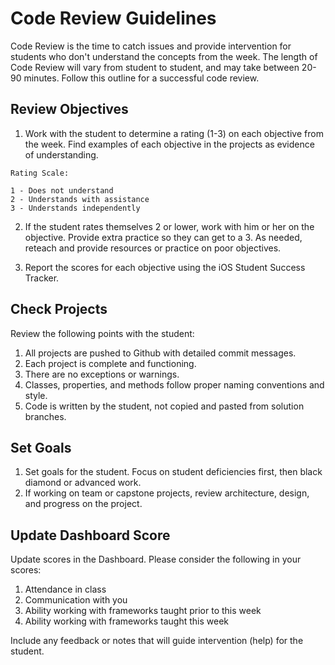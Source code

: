 # Code Review Guidelines

Code Review is the time to catch issues and provide intervention for students who don't understand the concepts from the week. The length of Code Review will vary from student to student, and may take between 20-90 minutes. Follow this outline for a successful code review.

## Review Objectives

1. Work with the student to determine a rating (1-3) on each objective from the week. Find examples of each objective in the projects as evidence of understanding.

  ```
  Rating Scale:
  
  1 - Does not understand
  2 - Understands with assistance
  3 - Understands independently
  ```

2. If the student rates themselves 2 or lower, work with him or her on the objective. Provide extra practice so they can get to a 3. As needed, reteach and provide resources or practice on poor objectives.

3. Report the scores for each objective using the iOS Student Success Tracker.

## Check Projects

Review the following points with the student:

1. All projects are pushed to Github with detailed commit messages.
2. Each project is complete and functioning.
3. There are no exceptions or warnings.
4. Classes, properties, and methods follow proper naming conventions and style.
5. Code is written by the student, not copied and pasted from solution branches.

## Set Goals

1. Set goals for the student. Focus on student deficiencies first, then black diamond or advanced work.
2. If working on team or capstone projects, review architecture, design, and progress on the project.

## Update Dashboard Score

Update scores in the Dashboard. Please consider the following in your scores:

1. Attendance in class
2. Communication with you
3. Ability working with frameworks taught prior to this week
4. Ability working with frameworks taught this week

Include any feedback or notes that will guide intervention (help) for the student.
